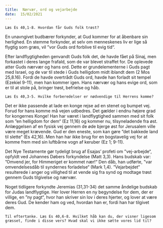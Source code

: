 ```yaml
---
title:  Nærvær, ord og vejarbejde
date:  15/02/2021
---
```


`Læs Es 40,1-8. Hvordan får Guds folk trøst?`

En unavngivet budbærer forkynder, at Gud kommer for at åbenbare sin herlighed. En stemme forkynder, at selv om menneskenes liv er lige så flygtig som græs, vil ”vor Guds ord forblive til evig tid“.

Efter landflygtigheden genvandt Guds folk det, de havde fået på Sinaj, men forkastet i deres lange frafald, som de var blevet straffet for. De oplevede atter Guds nærvær og hans ord. Dette er grundelementerne i Guds pagt med Israel, og de var til stede i Guds helligdom midt iblandt dem (2 Mos 25,8.16). Fordi de havde overtrådt Guds ord, havde han forladt sit tempel (Ezekiel 9-11), men han kommer igen. Hans nærvær og hans evige ord, som er til at stole på, bringer trøst, befrielse og håb.

`Læs Es 40,3-5. Hvilke forberedelser er nødvendige til Herrens komme?`

Det er ikke passende at lade en konge rejse ad en stenet og bumpet vej. Forud for hans komme må vejen udbedres. Det gælder i endnu højere grad for kongernes Konge! Han har været i landflygtighed sammen med sit folk som ”en helligdom for dem“ (Ez 11,16) og kommer nu, tilsyneladende fra øst. Anlæggelsen af en fysisk vej gennem de øde bjerge øst for Jerusalem ville være meget krævende. Gud er den eneste, som kan gøre ”det bakkede land til slette“ (Es 42,16). Men han har ikke brug for en bogstavelig vej for at komme frem med sin luftbårne vogn af keruber (Ez 1; 9-11).

Det Nye Testamente gør tydeligt brug af Esajas’ profeti om ”vej-arbejde“, opfyldt ved Johannes Døbers forkyndelse (Matt 3,3). Hans budskab var: ”Omvend jer, for Himmeriget er kommet nær!“ Den dåb, han udførte, ”var omvendelsesdåb til syndernes forladelse“ (Mark 1,4). ”Vejarbejdet“ resulterede i anger og villighed til at vende sig fra synd og modtage trøst gennem Guds tilgivelse og nærvær.

Noget tidligere forkyndte Jeremias (31,31-34) det samme åndelige budskab for Judas landflygtige. Her lover Herren en ny begyndelse for dem, der er villige, en ”ny pagt“, hvor han skriver sin lov i deres hjerter, og lover at være deres Gud. De kender ham og ved, hvordan han er, fordi han har tilgivet dem.

`Til eftertanke. Læs Es 40,6-8. Hvilket håb kan du, der visner ligesom græsset, finde i disse vers? Hvad skal vi ikke sætte vores lid til?`